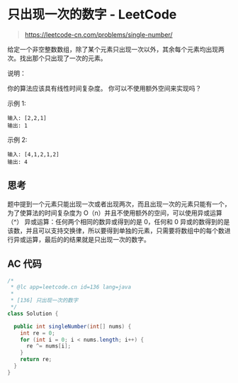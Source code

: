 # 只出现一次的数字 - LeetCode

> https://leetcode-cn.com/problems/single-number/

给定一个非空整数数组，除了某个元素只出现一次以外，其余每个元素均出现两次。找出那个只出现了一次的元素。

说明：

你的算法应该具有线性时间复杂度。 你可以不使用额外空间来实现吗？

示例 1:

```
输入: [2,2,1]
输出: 1
```

示例 2:

```
输入: [4,1,2,1,2]
输出: 4
```

## 思考

题中提到一个元素只能出现一次或者出现两次，而且出现一次的元素只能有一个，为了使算法的时间复杂度为 O（n）并且不使用额外的空间，可以使用异或运算（^）
异或运算：任何两个相同的数异或得到的是 0，任何和 0 异或的数得到的是该数，并且可以支持交换律，所以要得到单独的元素，只需要将数组中的每个数进行异或运算，最后的的结果就是只出现一次的数字。

## AC 代码

```java
/*
 * @lc app=leetcode.cn id=136 lang=java
 *
 * [136] 只出现一次的数字
 */
class Solution {

  public int singleNumber(int[] nums) {
    int re = 0;
    for (int i = 0; i < nums.length; i++) {
      re ^= nums[i];
    }
    return re;
  }
}

```
